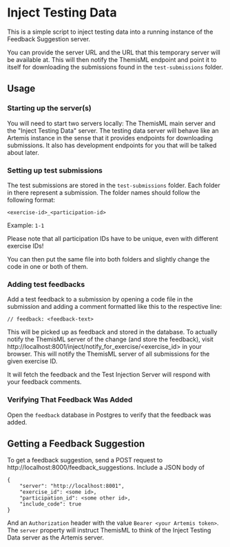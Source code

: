 # Inject Testing Data
This is a simple script to inject testing data into a running instance of the
Feedback Suggestion server.

You can provide the server URL and the URL that this temporary server will be
available at. This will then notify the ThemisML endpoint and point it to itself
for downloading the submissions found in the `test-submissions` folder.

## Usage
### Starting up the server(s)
You will need to start two servers locally: The ThemisML main server and the "Inject Testing Data" server.
The testing data server will behave like an Artemis instance in the sense that it provides endpoints 
for downloading submissions. It also has development endpoints for you that will be talked about later.

### Setting up test submissions
The test submissions are stored in the `test-submissions` folder.
Each folder in there represent a submission.
The folder names should follow the following format:

`<exercise-id>_<participation-id>`

Example: `1-1`

Please note that all participation IDs have to be unique, even with different exercise IDs!

You can then put the same file into both folders and slightly change the code in one or both of them.

### Adding test feedbacks
Add a test feedback to a submission by opening a code file in the submission and adding a comment formatted like this 
to the respective line:
```
// feedback: <feedback-text>
```

This will be picked up as feedback and stored in the database.
To actually notify the ThemisML server of the change (and store the feedback),
visit http://localhost:8001/inject/notify_for_exercise/<exercise_id> in your browser.
This will notify the ThemisML server of all submissions for the given exercise ID.

It will fetch the feedback and the Test Injection Server will respond with your
feedback comments.

### Verifying That Feedback Was Added
Open the `feedback` database in Postgres to verify that the feedback was added.

## Getting a Feedback Suggestion
To get a feedback suggestion, send a POST request to 
http://localhost:8000/feedback_suggestions. Include a JSON body of 
```
{
    "server": "http://localhost:8001",
    "exercise_id": <some id>,
    "participation_id": <some other id>,
    "include_code": true
}
```
And an `Authorization` header with the value `Bearer <your Artemis token>`.
The `server` property will instruct ThemisML to think of the Inject Testing Data server as the Artemis server.
